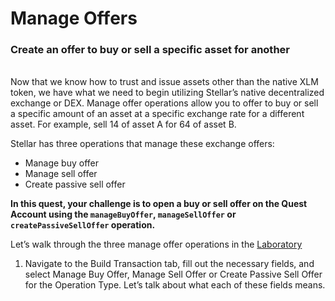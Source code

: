# Manage Offers
### Create an offer to buy or sell a specific asset for another
<br>
Now that we know how to trust and issue assets other than the native XLM token, we have what we need to begin utilizing Stellar’s native decentralized exchange or DEX. Manage offer operations allow you to offer to buy or sell a specific amount of an asset at a specific exchange rate for a different asset. For example, sell 14 of asset A for 64 of asset B.

Stellar has three operations that manage these exchange offers:
- Manage buy offer
- Manage sell offer
- Create passive sell offer

**In this quest, your challenge is to open a buy or sell offer on the Quest Account using the `manageBuyOffer`, `manageSellOffer` or `createPassiveSellOffer` operation.**

Let’s walk through the three manage offer operations in the [Laboratory](https://laboratory.stellar.org/)

1. Navigate to the Build Transaction tab, fill out the necessary fields, and select Manage Buy Offer, Manage Sell Offer or Create Passive Sell Offer for the Operation Type. Let’s talk about what each of these fields means.